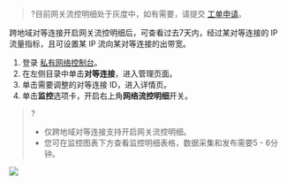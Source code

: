 >?目前网关流控明细处于灰度中，如有需要，请提交 [工单申请](https://console.cloud.tencent.com/workorder/category)。
>

跨地域对等连接开启网关流控明细后，可查看过去7天内，经过某对等连接的 IP 流量指标，且可设置某 IP 流向某对等连接的出带宽。
1. 登录 [私有网络控制台](https://console.cloud.tencent.com/vpc/vpc?rid=1)。
2. 在左侧目录中单击**对等连接**，进入管理页面。
3. 单击需要调整的对等连接 ID，进入详情页。
4. 单击**监控**选项卡，开启右上角**网络流控明细**开关。
>?
>- 仅跨地域对等连接支持开启网关流控明细。
>- 您可在监控图表下方查看监控明细表格，数据采集和发布需要5 - 6分钟。
>
![](https://main.qcloudimg.com/raw/8b5e64a3f1d23401363950796df9ee70.png)
